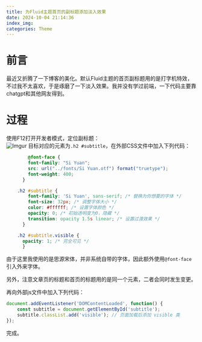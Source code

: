 ```yaml
---
title: 为Fluid主题首页的副标题添加淡入效果
date: 2024-10-04 21:14:36
index_img:
categories: Theme
---
```


# 前言

最近又折腾了一下博客的美化。默认Fluid主题的首页副标题用的是打字机特效，不过我不太喜欢，于是琢磨了一下淡入效果。我并没有学过前端，一下代码主要靠chatgpt和其他网友得到。

# 过程
使用F12打开开发者模式，定位副标题：  
![Imgur](https://i.imgur.com/mgjRfJ2.jpg)
目标对应的元素为`.h2 #subtitle`，在外部CSS文件中加入下列代码：

```css
        @font-face {
        font-family: "Si Yuan";
        src: url("../fonts/Si Yuan.otf") format("truetype");
        font-weight: 400;
      }

    .h2 #subtitle {
        font-family: 'Si Yuan', sans-serif; /* 替换为你想要的字体 */
        font-size: 32px; /* 调整字体大小 */
        color: #ffffff; /* 设置字体颜色 */
        opacity: 0; /* 初始透明度为0，隐藏 */
        transition: opacity 1.5s linear; /* 设置过渡效果 */
      }

    .h2 #subtitle.visible {
      opacity: 1; /* 完全可见 */
      }
 ```
由于这里我使用的是思源宋体，并非系统自带的字体，因此额外使用`@font-face`引入外来字体。

另外，注意文章页的标题和首页的标题用的是同一个元素，二者会同时发生变更。

再向外部js文件中加入下列代码：
```js
document.addEventListener('DOMContentLoaded', function() {
    const subtitle = document.getElementById('subtitle');
    subtitle.classList.add('visible'); // 页面加载后添加 visible 类
});
```
完成。